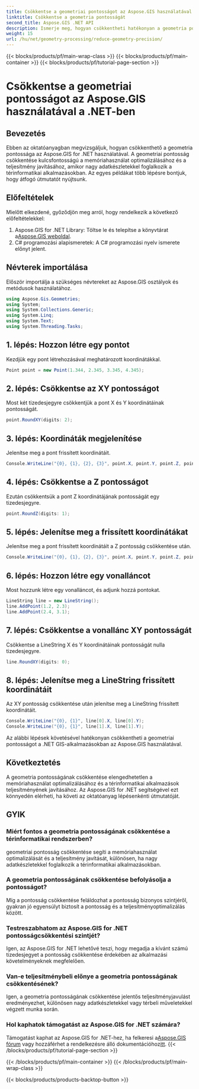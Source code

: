 ```yaml
---
title: Csökkentse a geometriai pontosságot az Aspose.GIS használatával a .NET-ben
linktitle: Csökkentse a geometria pontosságát
second_title: Aspose.GIS .NET API
description: Ismerje meg, hogyan csökkentheti hatékonyan a geometria pontosságát a .NET GIS-alkalmazásokban az Aspose.GIS használatával a jobb teljesítmény és a memória optimalizálása érdekében.
weight: 15
url: /hu/net/geometry-processing/reduce-geometry-precision/
---
```


{{< blocks/products/pf/main-wrap-class >}}
{{< blocks/products/pf/main-container >}}
{{< blocks/products/pf/tutorial-page-section >}}

# Csökkentse a geometriai pontosságot az Aspose.GIS használatával a .NET-ben

## Bevezetés
Ebben az oktatóanyagban megvizsgáljuk, hogyan csökkenthető a geometria pontossága az Aspose.GIS for .NET használatával. A geometriai pontosság csökkentése kulcsfontosságú a memóriahasználat optimalizálásához és a teljesítmény javításához, amikor nagy adatkészletekkel foglalkozik a térinformatikai alkalmazásokban. Az egyes példákat több lépésre bontjuk, hogy átfogó útmutatót nyújtsunk.
## Előfeltételek
Mielőtt elkezdené, győződjön meg arról, hogy rendelkezik a következő előfeltételekkel:
1.  Aspose.GIS for .NET Library: Töltse le és telepítse a könyvtárat a[Aspose.GIS weboldal](https://releases.aspose.com/gis/net/).
2. C# programozási alapismeretek: A C# programozási nyelv ismerete előnyt jelent.
## Névterek importálása
Először importálja a szükséges névtereket az Aspose.GIS osztályok és metódusok használatához.
```csharp
using Aspose.Gis.Geometries;
using System;
using System.Collections.Generic;
using System.Linq;
using System.Text;
using System.Threading.Tasks;
```

## 1. lépés: Hozzon létre egy pontot
Kezdjük egy pont létrehozásával meghatározott koordinátákkal.
```csharp
Point point = new Point(1.344, 2.345, 3.345, 4.345);
```
## 2. lépés: Csökkentse az XY pontosságot
Most két tizedesjegyre csökkentjük a pont X és Y koordinátáinak pontosságát.
```csharp
point.RoundXY(digits: 2);
```
## 3. lépés: Koordináták megjelenítése
Jelenítse meg a pont frissített koordinátáit.
```csharp
Console.WriteLine("{0}, {1}, {2}, {3}", point.X, point.Y, point.Z, point.M);
```
## 4. lépés: Csökkentse a Z pontosságot
Ezután csökkentsük a pont Z koordinátájának pontosságát egy tizedesjegyre.
```csharp
point.RoundZ(digits: 1);
```
## 5. lépés: Jelenítse meg a frissített koordinátákat
Jelenítse meg a pont frissített koordinátáit a Z pontosság csökkentése után.
```csharp
Console.WriteLine("{0}, {1}, {2}, {3}", point.X, point.Y, point.Z, point.M);
```
## 6. lépés: Hozzon létre egy vonalláncot
Most hozzunk létre egy vonalláncot, és adjunk hozzá pontokat.
```csharp
LineString line = new LineString();
line.AddPoint(1.2, 2.3);
line.AddPoint(2.4, 3.1);
```
## 7. lépés: Csökkentse a vonallánc XY pontosságát
Csökkentse a LineString X és Y koordinátáinak pontosságát nulla tizedesjegyre.
```csharp
line.RoundXY(digits: 0);
```
## 8. lépés: Jelenítse meg a LineString frissített koordinátáit
Az XY pontosság csökkentése után jelenítse meg a LineString frissített koordinátáit.
```csharp
Console.WriteLine("{0}, {1}", line[0].X, line[0].Y);
Console.WriteLine("{0}, {1}", line[1].X, line[1].Y);
```
Az alábbi lépések követésével hatékonyan csökkentheti a geometriai pontosságot a .NET GIS-alkalmazásokban az Aspose.GIS használatával.
## Következtetés
A geometria pontosságának csökkentése elengedhetetlen a memóriahasználat optimalizálásához és a térinformatikai alkalmazások teljesítményének javításához. Az Aspose.GIS for .NET segítségével ezt könnyedén elérheti, ha követi az oktatóanyag lépésenkénti útmutatóját.
## GYIK
### Miért fontos a geometria pontosságának csökkentése a térinformatikai rendszerben?
geometriai pontosság csökkentése segíti a memóriahasználat optimalizálását és a teljesítmény javítását, különösen, ha nagy adatkészletekkel foglalkozik a térinformatikai alkalmazásokban.
### A geometria pontosságának csökkentése befolyásolja a pontosságot?
Míg a pontosság csökkentése feláldozhat a pontosság bizonyos szintjéről, gyakran jó egyensúlyt biztosít a pontosság és a teljesítményoptimalizálás között.
### Testreszabhatom az Aspose.GIS for .NET pontosságcsökkentési szintjét?
Igen, az Aspose.GIS for .NET lehetővé teszi, hogy megadja a kívánt számú tizedesjegyet a pontosság csökkentése érdekében az alkalmazási követelményeknek megfelelően.
### Van-e teljesítménybeli előnye a geometria pontosságának csökkentésének?
Igen, a geometria pontosságának csökkentése jelentős teljesítményjavulást eredményezhet, különösen nagy adatkészletekkel vagy térbeli műveletekkel végzett munka során.
### Hol kaphatok támogatást az Aspose.GIS for .NET számára?
 Támogatást kaphat az Aspose.GIS for .NET-hez, ha felkeresi a[Aspose.GIS fórum](https://forum.aspose.com/c/gis/33) vagy hozzáférhet a rendelkezésre álló dokumentációhoz[itt](https://reference.aspose.com/gis/net/).
{{< /blocks/products/pf/tutorial-page-section >}}

{{< /blocks/products/pf/main-container >}}
{{< /blocks/products/pf/main-wrap-class >}}

{{< blocks/products/products-backtop-button >}}
